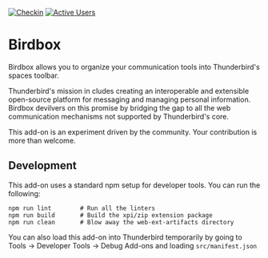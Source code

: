 [![Checkin](https://github.com/kewisch/birdbox-extension/actions/workflows/ci.yaml/badge.svg)](https://github.com/kewisch/birdbox-extension/actions/workflows/ci.yaml)
[![Active Users](https://img.shields.io/badge/dynamic/json?url=https%3A%2F%2Faddons.thunderbird.net%2Fapi%2Fv4%2Faddons%2Faddon%2Fbirdbox%2F&query=%24.average_daily_users&label=Active%20Users)](https://addons.thunderbird.net/thunderbird/addon/birdbox/)


Birdbox
=======

Birdbox allows you to organize your communication tools into Thunderbird's spaces toolbar.

Thunderbird's mission in cludes creating an interoperable and extensible open-source platform for
messaging and managing personal information. Birdbox devilvers on this promise by bridging the gap
to all the web communication mechanisms not supported by Thunderbird's core.

This add-on is an experiment driven by the community. Your contribution is more than welcome.


Development
-----------

This add-on uses a standard npm setup for developer tools. You can run the following:

```
npm run lint        # Run all the linters
npm run build       # Build the xpi/zip extension package
npm run clean       # Blow away the web-ext-artifacts directory
```

You can also load this add-on into Thunderbird temporarily by going to Tools &rarr; Developer Tools
&rarr; Debug Add-ons and loading `src/manifest.json`
